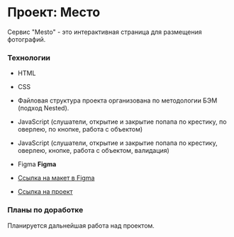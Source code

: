 # Проект: Место

Сервис "Mesto" - это интерактивная страница для размещения фотографий.

### Технологии

- HTML
- CSS
- Файловая структура проекта организована по методологии БЭМ (подход Nested).
- JavaScript (слушатели, открытие и закрытие попапа по крестику, по оверлею, по кнопке, работа с объектом)
- JavaScript (слушатели, открытие и закрытие попапа по крестику, оверлею, кнопке, работа с объектом, валидация)
- Figma
  **Figma**

- [Ссылка на макет в Figma](https://www.figma.com/file/2cn9N9jSkmxD84oJik7xL7/JavaScript.-Sprint-4?node-id=0%3A1)

- [Ссылка на проект](https://ularogacheva.github.io/mesto/)

### Планы по доработке

Планируется дальнейшая работа над проектом.
